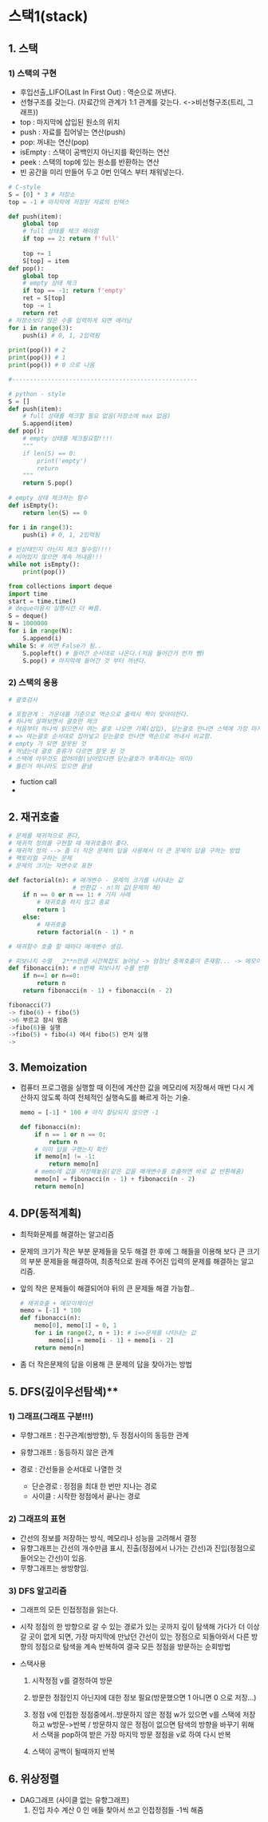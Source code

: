 # 스택1(stack)

## 1. 스택

### 1) 스택의 구현

- 후입선출_LIFO(Last In First Out) : 역순으로 꺼낸다.
- 선형구조를 갖는다. (자료간의 관계가 1:1 관계를 갖는다. <->비선형구조(트리, 그래프))
- top : 마지막에 삽입된 원소의 위치
- push : 자료를 집어넣는 연산(push)
- pop: 꺼내는 연산(pop)
- isEmpty : 스택이 공백인지 아닌지를 확인하는 연산
- peek : 스택의 top에 있는 원소를 반환하는 연산
- 빈 공간을 미리 만들어 두고 0번 인덱스 부터 채워넣는다.

```python
# C-style
S = [0] * 3 # 저장소
top = -1 # 마지막에 저장된 자료의 인덱스

def push(item):
    global top
    # full 상태를 체크 해야함
    if top == 2: return f'full'
    
    top += 1
    S[top] = item
def pop():
    global top
    # empty 상태 체크
    if top == -1: return f'empty'
    ret = S[top]
    top -= 1
    return ret
# 저장소보다 많은 수를 입력하게 되면 에러남
for i in range(3):
    push(i) # 0, 1, 2입력됨
    
print(pop()) # 2
print(pop()) # 1
print(pop()) # 0 으로 나옴

#----------------------------------------------------

# python - style
S = []
def push(item):
    # full 상태를 체크할 필요 없음(저장소에 max 없음)
    S.append(item)
def pop():
    # empty 상태를 체크필요함!!!!
    """
    if len(S) == 0:
        print('empty')
        return
    """
    return S.pop()
    
# empty 상태 체크하는 함수
def isEmpty():
    return len(S) == 0

for i in range(3):
    push(i) # 0, 1, 2입력됨
    
# 빈상태인지 아닌지 체크 필수임!!!!    
# 비어있지 않으면 계속 꺼내옴!!!    
while not isEmpty():
    print(pop())

```

```python
from collections import deque
import time
start = time.time()
# deque이용시 실행시간 더 빠름.
S = deque()
N = 1000000
for i in range(N):
	S.append(i)
while S: # 비면 False가 됨..
    S.popleft() # 들어간 순서대로 나온다.(처음 들어간거 먼저 뺌)
    S.pop() # 마지막에 들어간 것 부터 꺼낸다.
```

### 2) 스택의 응용

```python
# 괄호검사

# 포함관계 : 가운데를 기준으로 역순으로 출력시 짝이 맞아야한다.
# 하나씩 살펴보면서 괄호만 체크
# 처음부터 하나씩 읽으면서 여는 괄호 나오면 기록(삽입), 닫는괄호 만나면 스택에 가장 마지막에 들어간 괄호(top)와 같은 종류여야 함. 
# => 여는괄호 순서대로 집어넣고 닫는괄호 만나면 역순으로 꺼내서 비교함.
# empty 가 되면 잘못된 것
# 꺼냈는데 괄호 종류가 다르면 잘못 된 것
# 스택에 아무것도 없어야함(남아있다면 닫는괄호가 부족하다는 의미)
# 틀린거 하나라도 있으면 끝냄
```

- fuction call
- 

## 2. 재귀호출

```python
# 문제를 재귀적으로 푼다,
# 재귀적 정의를 구현할 때 재귀호출이 좋다.
# 재귀적 정의 --> 좀 더 작은 문제의 답을 사용해서 더 큰 문제의 답을 구하는 방법
# 팩토리얼 구하는 문제
# 문제의 크기는 자연수로 표현

def factorial(n): # 매개변수 - 문제의 크기를 나타내는 값
    			  # 반환값 - n!의 값(문제의 해)
    if n == 0 or n == 1: # 기저 사례
        # 재귀호출 하지 않고 종료
        return 1
    else:
        # 재귀호출
        return factorial(n - 1) * n

# 재귀함수 호출 할 때마다 매개변수 생김.

# 피보나치 수열 _ 2**n만큼 시간복잡도 늘어남 -> 엄청난 중복호출이 존재함... -> 메모이제이션으로 실행속도 빠르게 할 수 있음
def fibonacci(n): # n번째 피보나치 수를 반환
    if n==1 or n==0:
        return n
   	return fibonacci(n - 1) + fibonacci(n - 2)

fibonacci(7)
-> fibo(6) + fibo(5)
->6 부르고 잠시 멈춤
->fibo(6)을 실행
->fibo(5) + fibo(4) 에서 fibo(5) 먼저 실행
->
```



## 3. Memoization

- 컴퓨터 프로그램을 실행할 때 이전에 계산한 값을 메모리에 저장해서 매번 다시 계산하지 않도록 하여 전체적인 실행속도를 빠르게 하는 기술.

  ```python
  memo = [-1] * 100 # 아직 할당되지 않으면 -1
  
  def fibonacci(n):
      if n == 1 or n == 0:
          return n
      # 이미 답을 구했는지 확인
      if memo[n] != -1:
          return memo[n]
      # memo에 값을 저장해놓음(같은 값을 매개변수를 호출하면 바로 값 반환해줌)
      memo[n] = fibonacci(n - 1) + fibonacci(n - 2)
      return memo[n]
  
  ```

  

## 4. DP(동적계획)

- 최적화문제를 해결하는 알고리즘

- 문제의 크기가 작은 부분 문제들을 모두 해결 한 후에 그 해들을 이용해 보다 큰 크기의 부분 문제들을 해결하여, 최종적으로 원래 주어진 입력의 문제를 해결하는 알고리즘.

- 앞의 작은 문제들이 해결되어야 뒤의 큰 문제들 해결 가능함..

  ```python
  # 재귀호출 + 메모이제이션
  memo = [-1] * 100
  def fibonacci(n):
      memo[0], memo[1] = 0, 1
      for i in range(2, n + 1): # i=>문제를 나타내는 값
          memo[i] = memo[i - 1] + memo[i - 2]
      return memo[n]
  ```

- 좀 더 작은문제의 답을 이용해 큰 문제의 답을 찾아가는 방법



## 5. DFS(깊이우선탐색)**

### 1) 그래프(그래프 구분!!!)

- 무향그래프 : 친구관계(쌍방향), 두 정점사이의 동등한 관계
- 유향그래프 : 동등하지 않은 관계

- 경로 : 간선들을 순서대로 나열한 것
  - 단순경로 : 정점을 최대 한 번만 지나는 경로
  - 사이클 : 시작한 정점에서 끝나는 경로

### 2) 그래프의 표현

- 간선의 정보를 저장하는 방식, 메모리나 성능을 고려해서 결정
- 유향그래프는 간선의 개수만큼 표시, 진출(정점에서 나가는 간선)과 진입(정점으로 들어오는 간선)이 있음.
- 무향그래프는 쌍방향임.



### 3) DFS 알고리즘

- 그래프의 모든 인접정점을 읽는다.

- 시작 정점의 한 방향으로 갈 수 있는 경로가 있는 곳까지 깊이 탐색해 가다가 더 이상 갈 곳이 없게 되면, 가장 마지막에 만났던 간선이 있는 정점으로 되돌아와서 다른 방향의 정점으로 탐색을 계속 반복하여 결국 모든 정점을 방문하는 순회방법

- 스택사용

  1. 시작정점 v를 결정하여 방문

  2. 방문한 정점인지 아닌지에 대한 정보 필요(방문했으면 1 아니면 0 으로 저장...)

  3. 정점 v에 인접한 정점중에서..방문하지 않은 정점 w가 있으면 v를 스택에 저장하고 w방문->반복 / 방문하지 않은 정점이 없으면 탐색의 방향을 바꾸기 위해서 스택을 pop하여 받은 가장 마지막 방문 정점을 v로 하여 다시 반복
  4. 스택이 공백이 될때까지 반복




## 6. 위상정렬

- DAG그래프 (사이클 없는 유향그래프)
  1. 진입 차수 계산 0 인 애들 찾아서 쓰고 인접정점들 -1씩 해줌
